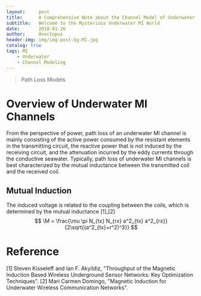 ```yaml
---
layout:     post
title:      A Comprehensive Note about the Channel Model of Underwater Magnetic Induction Communications
subtitle:   Welcome to the Mysterious Underwater MI World
date:       2018-01-26
author:     Oooctopus
header-img: img/img-post-bg-MI.jpg
catalog: true
tags: MI
    - Underwater
    - Channel Modeling
---
```


> Path Loss Models


# Overview of Underwater MI Channels
From the perspective of power, path loss of an underwater MI channel is mainly consisting of the active power consumed by the resistant elements in the transmitting circuit, the reactive power that is not induced by the receiving circuit, and the attenuation incurred by the eddy currents through the conductive seawater. Typically, path loss of underwater MI channels is best characterized by the mutual inductance between the transmitted coil and the received coil. 

## Mutual Induction
The induced voltage is related to the coupling between the coils, which is determined by the mutual inductance [1],[2]
$$
\M = \frac{\mu \pi N_{tx} N_{rx} a^2_{tx} a^2_{rx}}{2\sqrt{(a^2_{tx}+r^2)^3}}
$$


# Reference
[1] Steven Kisseleff and Ian F. Akyildiz, "Throughput of the Magnetic Induction Based Wireless Underground Sensor Networks: Key Optimization Techniques".
[2] Mari Carmen Domingo, "Magnetic Induction for Underwater Wireless Communication Networks".